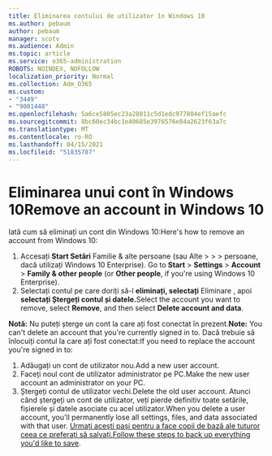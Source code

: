 ```yaml
---
title: Eliminarea contului de utilizator în Windows 10
ms.author: pebaum
author: pebaum
manager: scotv
ms.audience: Admin
ms.topic: article
ms.service: o365-administration
ROBOTS: NOINDEX, NOFOLLOW
localization_priority: Normal
ms.collection: Adm_O365
ms.custom:
- "3449"
- "9001448"
ms.openlocfilehash: 5a6ce5805ec23a28011c5d1edc977804ef15aefc
ms.sourcegitcommit: 8bc60ec34bc1e40685e3976576e04a2623f63a7c
ms.translationtype: MT
ms.contentlocale: ro-RO
ms.lasthandoff: 04/15/2021
ms.locfileid: "51835787"
---
```

# <a name="remove-an-account-in-windows-10"></a><span data-ttu-id="e668b-102">Eliminarea unui cont în Windows 10</span><span class="sxs-lookup"><span data-stu-id="e668b-102">Remove an account in Windows 10</span></span>

<span data-ttu-id="e668b-103">Iată cum să eliminați un cont din Windows 10:</span><span class="sxs-lookup"><span data-stu-id="e668b-103">Here's how to remove an account from Windows 10:</span></span>

1. <span data-ttu-id="e668b-104">Accesați **Start Setări** Familie & alte persoane (sau Alte  >    >    >   persoane, dacă utilizați Windows 10 Enterprise). </span><span class="sxs-lookup"><span data-stu-id="e668b-104">Go to **Start** > **Settings** > **Account** > **Family & other people** (or **Other people**, if you're using Windows 10 Enterprise).</span></span>
2. <span data-ttu-id="e668b-105">Selectați contul pe care doriți să-l **eliminați, selectați** Eliminare , apoi **selectați Ștergeți contul și datele.**</span><span class="sxs-lookup"><span data-stu-id="e668b-105">Select the account you want to remove, select **Remove**, and then select **Delete account and data**.</span></span>
 
<span data-ttu-id="e668b-106">**Notă:** Nu puteți șterge un cont la care ați fost conectat în prezent.</span><span class="sxs-lookup"><span data-stu-id="e668b-106">**Note:** You can't delete an account that you're currently signed in to.</span></span>  <span data-ttu-id="e668b-107">Dacă trebuie să înlocuiți contul la care ați fost conectat:</span><span class="sxs-lookup"><span data-stu-id="e668b-107">If you need to replace the account you're signed in to:</span></span>

1. <span data-ttu-id="e668b-108">Adăugați un cont de utilizator nou.</span><span class="sxs-lookup"><span data-stu-id="e668b-108">Add a new user account.</span></span>
2. <span data-ttu-id="e668b-109">Faceți noul cont de utilizator administrator pe PC.</span><span class="sxs-lookup"><span data-stu-id="e668b-109">Make the new user account an administrator on your PC.</span></span>
3. <span data-ttu-id="e668b-110">Ștergeți contul de utilizator vechi.</span><span class="sxs-lookup"><span data-stu-id="e668b-110">Delete the old user account.</span></span> <span data-ttu-id="e668b-111">Atunci când ștergeți un cont de utilizator, veți pierde definitiv toate setările, fișierele și datele asociate cu acel utilizator.</span><span class="sxs-lookup"><span data-stu-id="e668b-111">When you delete a user account, you'll permanently lose all settings, files, and data associated with that user.</span></span> <span data-ttu-id="e668b-112">[Urmați acești pași pentru a face copii de bază ale tuturor ceea ce preferați să salvați.](https://support.microsoft.com/help/4027408/windows-10-backup-and-restore)</span><span class="sxs-lookup"><span data-stu-id="e668b-112">[Follow these steps to back up everything you'd like to save](https://support.microsoft.com/help/4027408/windows-10-backup-and-restore).</span></span>